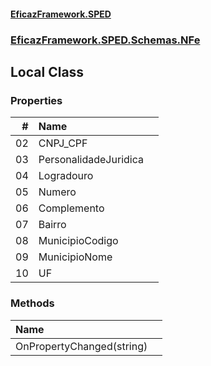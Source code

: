 #### [EficazFramework.SPED](EficazFrameworkSPED.md 'EficazFramework SPED')
### [EficazFramework.SPED.Schemas.NFe](EficazFramework.SPED.Schemas.NFe.md 'EficazFramework.SPED.Schemas.NFe')

## Local Class
### Properties

| # | Name | |
| ---: | :--- | :--- |
| 02 | CNPJ_CPF |  |
| 03 | PersonalidadeJuridica |  |
| 04 | Logradouro |  |
| 05 | Numero |  |
| 06 | Complemento |  |
| 07 | Bairro |  |
| 08 | MunicipioCodigo |  |
| 09 | MunicipioNome |  |
| 10 | UF |  |
### Methods

| Name | |
| :--- | :--- |
| OnPropertyChanged(string) |  |
